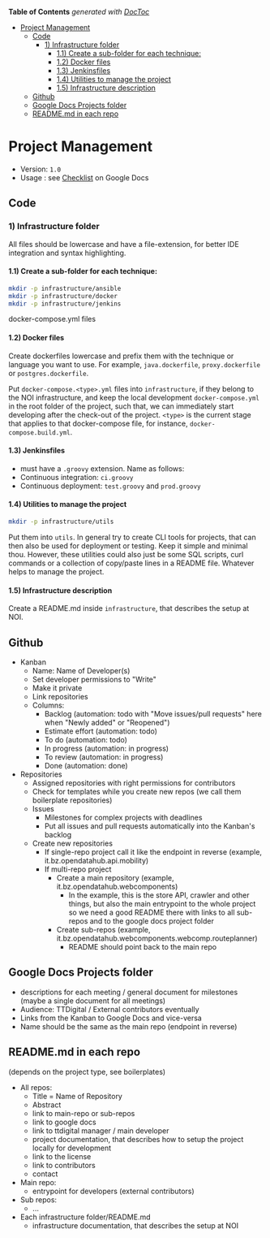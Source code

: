 <!--
SPDX-FileCopyrightText: NOI Techpark <digital@noi.bz.it>

SPDX-License-Identifier: CC-BY-SA-4.0
-->

<!-- START doctoc generated TOC please keep comment here to allow auto update -->
<!-- DON'T EDIT THIS SECTION, INSTEAD RE-RUN doctoc TO UPDATE -->
**Table of Contents**  *generated with [DocToc](https://github.com/thlorenz/doctoc)*

- [Project Management](#project-management)
  - [Code](#code)
    - [1) Infrastructure folder](#1-infrastructure-folder)
      - [1.1) Create a sub-folder for each technique:](#11-create-a-sub-folder-for-each-technique)
      - [1.2) Docker files](#12-docker-files)
      - [1.3) Jenkinsfiles](#13-jenkinsfiles)
      - [1.4) Utilities to manage the project](#14-utilities-to-manage-the-project)
      - [1.5) Infrastructure description](#15-infrastructure-description)
  - [Github](#github)
  - [Google Docs Projects folder](#google-docs-projects-folder)
  - [README.md in each repo](#readmemd-in-each-repo)

<!-- END doctoc generated TOC please keep comment here to allow auto update -->

# Project Management

- Version: `1.0`
- Usage  : see [Checklist](https://docs.google.com/spreadsheets/d/1txvRdrpv2bjt1HsDjCAh-7s3V2iT7QCqVxbxFr59JRA) on Google Docs

## Code

### 1) Infrastructure folder

All files should be lowercase and have a file-extension, for better IDE
integration and syntax highlighting.

#### 1.1) Create a sub-folder for each technique:
```sh
mkdir -p infrastructure/ansible
mkdir -p infrastructure/docker
mkdir -p infrastructure/jenkins
```
docker-compose.yml files
#### 1.2) Docker files
Create dockerfiles lowercase and prefix them with the technique or language you
want to use. For example, `java.dockerfile`, `proxy.dockerfile` or
`postgres.dockerfile`.

Put `docker-compose.<type>.yml` files into `infrastructure`, if they belong to
the NOI infrastructure, and keep the local development `docker-compose.yml` in
the root folder of the project, such that, we can immediately start developing
after the check-out of the project. `<type>` is the current stage that applies
to that docker-compose file, for instance, `docker-compose.build.yml`.

#### 1.3) Jenkinsfiles
- must have a `.groovy` extension. Name as follows:
- Continuous integration: `ci.groovy`
- Continuous deployment: `test.groovy` and `prod.groovy`

#### 1.4) Utilities to manage the project
```sh
mkdir -p infrastructure/utils
```
Put them into `utils`. In general try to create CLI tools for projects, that can
then also be used for deployment or testing. Keep it simple and minimal thou.
However, these utilities could also just be some SQL scripts, curl commands or a
collection of copy/paste lines in a README file. Whatever helps to manage the
project.

#### 1.5) Infrastructure description
Create a README.md inside `infrastructure`, that describes the setup at NOI.

## Github
  - Kanban
    - Name: Name of Developer(s)
    - Set developer permissions to "Write"
    - Make it private
    - Link repositories
    - Columns:
      - Backlog (automation: todo with "Move issues/pull requests" here when "Newly added" or "Reopened")
      - Estimate effort (automation: todo)
      - To do (automation: todo)
      - In progress (automation: in progress)
      - To review (automation: in progress)
      - Done (automation: done)
  - Repositories
    - Assigned repositories with right permissions for contributors
    - Check for templates while you create new repos (we call them boilerplate repositories)
    - Issues
      - Milestones for complex projects with deadlines
      - Put all issues and pull requests automatically into the Kanban's backlog
    - Create new repositories
      - If single-repo project call it like the endpoint in reverse (example, it.bz.opendatahub.api.mobility)
      - If multi-repo project
        - Create a main repository (example, it.bz.opendatahub.webcomponents)
          - In the example, this is the store API, crawler and other things, but
            also the main entrypoint to the whole project so we need a good
            README there with links to all sub-repos and to the google docs
            project folder
        - Create sub-repos (example, it.bz.opendatahub.webcomponents.webcomp.routeplanner)
          - README should point back to the main repo

## Google Docs Projects folder
  - descriptions for each meeting / general document for milestones (maybe a single document for all meetings)
  - Audience: TTDigital / External contributors eventually
  - Links from the Kanban to Google Docs and vice-versa
  - Name should be the same as the main repo (endpoint in reverse)

## README.md in each repo
(depends on the project type, see boilerplates)
  - All repos:
    - Title = Name of Repository
    - Abstract
    - link to main-repo or sub-repos
    - link to google docs
    - link to ttdigital manager / main developer
    - project documentation, that describes how to setup the project locally for development
    - link to the license
    - link to contributors
    - contact
  - Main repo:
    - entrypoint for developers (external contributors)
  - Sub repos:
    - ...
  - Each infrastructure folder/README.md
    - infrastructure documentation, that describes the setup at NOI